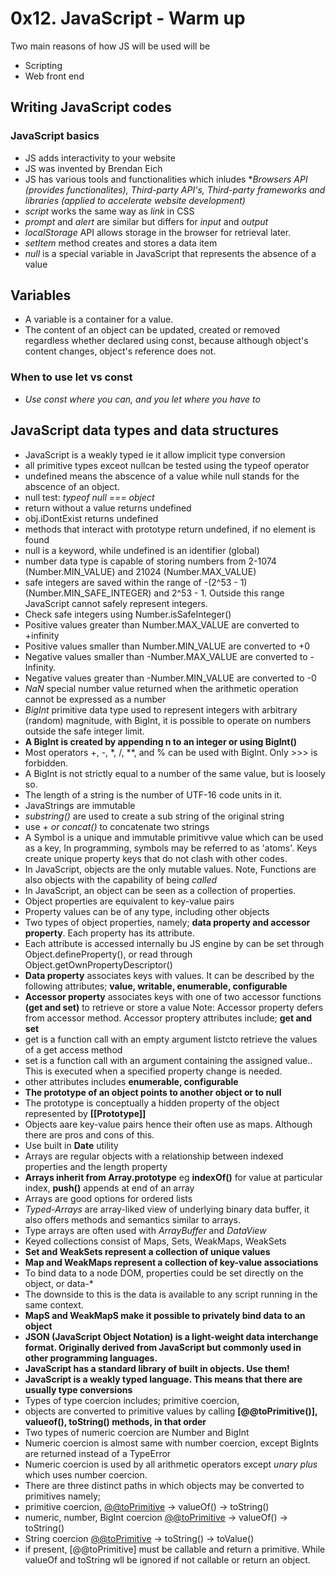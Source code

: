 # 0x12. JavaScript - Warm up

Two main reasons of how JS will be used will be

* Scripting
* Web front end

## Writing JavaScript codes

### JavaScript basics

* JS adds interactivity to your website
* JS was invented by Brendan Eich
* JS has various tools and functionalities which inludes **Browsers API (provides functionalites), Third-party API's, Third-party frameworks and libraries (applied to accelerate website development)*
* *script* works the same way as *link* in CSS
* *prompt* and *alert* are similar but differs for *input* and *output*
* *localStorage* API allows storage in the browser for retrieval later.
* *setItem* method creates and stores a data item
* *null* is a special variable in JavaScript that represents the absence of a value

## Variables

* A variable is a container for a value.
* The content of an object can be updated, created or removed regardless whether declared using const, because although object's content changes, object's reference does not.

### When  to use let vs const

* *Use const where you can, and you let where you have to*

## JavaScript data types and data structures

* JavaScript is a weakly typed ie it allow implicit type conversion
* all primitive types exceot nullcan be tested using the typeof operator
* undefined means the abscence of a value while null stands for the abscence of an object.
* null test: *typeof null === object*
* return without a value returns undefined
* obj.iDontExist returns undefined
* methods that interact with prototype return undefined, if no element is found
* null is a keyword, while undefined is an identifier (global)
* number data type is capable of storing numbers from 2-1074 (Number.MIN_VALUE) and 21024 (Number.MAX_VALUE)
* safe integers are saved within the range of -(2^53 - 1) (Number.MIN_SAFE_INTEGER) and 2^53 - 1. Outside this range JavaScript cannot safely represent integers.
* Check safe integers using Number.isSafeInteger()
* Positive values greater than Number.MAX_VALUE are converted to +infinity
* Positive values smaller than Number.MIN_VALUE are converted to +0
* Negative values smaller than -Number.MAX_VALUE are converted to -Infinity.
* Negative values greater than -Number.MIN_VALUE are converted to -0
* *NaN* special number value returned when the arithmetic operation cannot be expressed as a number
* *BigInt* primitive data type used to represent integers with arbitrary (random) magnitude, with BigInt, it is possible to operate on numbers outside the safe integer limit.
* **A BigInt is created by appending n to an integer or using BigInt()**
* Most operators +, -, *, /, **, and % can be used with BigInt. Only >>> is forbidden.
* A BigInt is not strictly equal to a number of the same value, but is loosely so.
* The length of a string is the number of UTF-16 code units in it.
* JavaStrings are immutable
* *substring()* are used to create a sub string of the original string
* use *+ or concat()* to concatenate two strings
* A Symbol is a unique and immutable primitivve value which can be used as a key, In programming, symbols may be referred to as 'atoms'. Keys create unique property keys that do not clash with other codes.
* In JavaScript, objects are the only mutable values. Note, Functions are also objects with the capability of being *called*
* In JavaScript, an object can be seen as a collection of properties.
* Object properties are equivalent to key-value pairs
* Property values can be of any type, including other objects
* Two types of object properties, namely; **data property and accessor property**. Each property has its attribute.
* Each attribute is accessed internally bu JS engine by can be set through Object.defineProperty(), or read through Object.getOwnPropertyDescriptor()
* **Data property** associates keys with values. It can be described by the following attributes; **value, writable, enumerable, configurable**
* **Accessor property** associates keys with one of two accessor functions **(get and set)** to retrieve or store a value
Note: Accessor property defers from accessor method. Accessor proptery attributes include; **get and set**
* get is a function call with an empty argument listcto retrieve the values of a get access method
* set is a function call with an argument containing the assigned value.. This is executed when a specified property change is needed.
* other attributes includes **enumerable, configurable**
* **The prototype of an object points to another object or to null** 
* The prototype is conceptually a hidden property of the object represented by **[[Prototype]]**
* Objects aare key-value pairs hence their often use as maps. Although there are pros and cons of this.
* Use built in **Date** utility
* Arrays are regular objects with a relationship between indexed properties and the length property
* **Arrays inherit from Array.prototype** eg **indexOf()** for value at particular index, **push()** appends at end of an array
* Arrays are good options for ordered lists
* *Typed-Arrays* are array-liked view of underlying binary data buffer, it also offers methods and semantics similar to arrays.
* Type arrays are often used with *ArrayBuffer* and *DataView*
* Keyed collections consist of Maps, Sets, WeakMaps, WeakSets
* **Set and WeakSets represent a collection of unique values**
* **Map and WeakMaps represent a collection of key-value associations**
* To bind data to a node DOM, properties could be set directly on the object, or data-*
* The downside to this is the data is available to any script running in the same context.
* **MapS and WeakMapS make it possible to privately bind data to an object**
* **JSON (JavaScript Object Notation) is a light-weight data interchange format. Originally derived from JavaScript but commonly used in other programming languages.**
* **JavaScript has a standard library of built in objects. Use them!**
* **JavaScript is a weakly typed language. This means that there are usually type conversions**
* Types of type coercion includes; primitive coercion,
* objects are converted to primitive values by calling **[@@toPrimitive()], valueof(), toString() methods, in that order**
* Two types of numeric coercion are Number and BigInt
* Numeric coercion is almost same with number coercion, except BigInts are returned instead of a TypeError
* Numeric coercion is used by all arithmetic operators except *unary plus* which uses number coercion.
* There are three distinct paths in which objects may be converted to primitives namely; 
* primitive coercion, [@@toPrimitive]("default") → valueOf() → toString()
* numeric, number, BigInt coercion [@@toPrimitive]("number") -> valueOf() -> toString()
* String coercion [@@toPrimitive]("string") -> toString() -> toValue()
* if present, [@@toPrimitive] must be callable and return a primitive. While valueOf and toString wll be ignored if not callable or return an object.